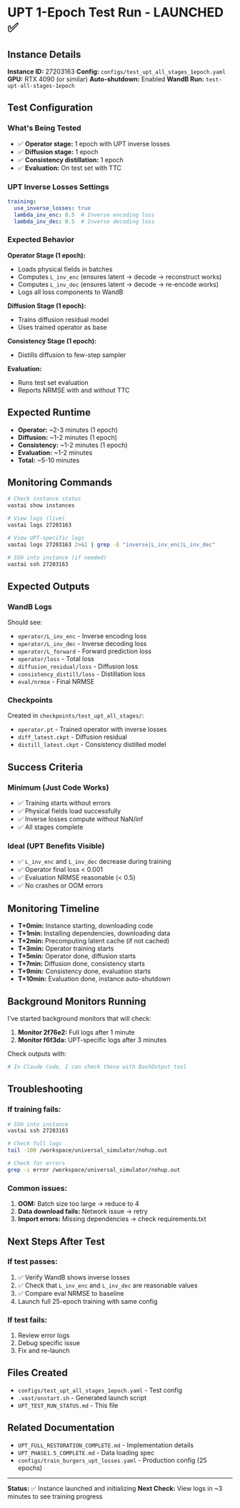 # UPT 1-Epoch Test Run - LAUNCHED ✅

## Instance Details

**Instance ID:** 27203163
**Config:** `configs/test_upt_all_stages_1epoch.yaml`
**GPU:** RTX 4090 (or similar)
**Auto-shutdown:** Enabled
**WandB Run:** `test-upt-all-stages-1epoch`

## Test Configuration

### What's Being Tested
- ✅ **Operator stage:** 1 epoch with UPT inverse losses
- ✅ **Diffusion stage:** 1 epoch
- ✅ **Consistency distillation:** 1 epoch
- ✅ **Evaluation:** On test set with TTC

### UPT Inverse Losses Settings
```yaml
training:
  use_inverse_losses: true
  lambda_inv_enc: 0.5  # Inverse encoding loss
  lambda_inv_dec: 0.5  # Inverse decoding loss
```

### Expected Behavior

**Operator Stage (1 epoch):**
- Loads physical fields in batches
- Computes `L_inv_enc` (ensures latent → decode → reconstruct works)
- Computes `L_inv_dec` (ensures latent → decode → re-encode works)
- Logs all loss components to WandB

**Diffusion Stage (1 epoch):**
- Trains diffusion residual model
- Uses trained operator as base

**Consistency Stage (1 epoch):**
- Distills diffusion to few-step sampler

**Evaluation:**
- Runs test set evaluation
- Reports NRMSE with and without TTC

## Expected Runtime

- **Operator:** ~2-3 minutes (1 epoch)
- **Diffusion:** ~1-2 minutes (1 epoch)
- **Consistency:** ~1-2 minutes (1 epoch)
- **Evaluation:** ~1-2 minutes
- **Total:** ~5-10 minutes

## Monitoring Commands

```bash
# Check instance status
vastai show instances

# View logs (live)
vastai logs 27203163

# View UPT-specific logs
vastai logs 27203163 2>&1 | grep -E "inverse|L_inv_enc|L_inv_dec"

# SSH into instance (if needed)
vastai ssh 27203163
```

## Expected Outputs

### WandB Logs
Should see:
- `operator/L_inv_enc` - Inverse encoding loss
- `operator/L_inv_dec` - Inverse decoding loss
- `operator/L_forward` - Forward prediction loss
- `operator/loss` - Total loss
- `diffusion_residual/loss` - Diffusion loss
- `consistency_distill/loss` - Distillation loss
- `eval/nrmse` - Final NRMSE

### Checkpoints
Created in `checkpoints/test_upt_all_stages/`:
- `operator.pt` - Trained operator with inverse losses
- `diff_latest.ckpt` - Diffusion residual
- `distill_latest.ckpt` - Consistency distilled model

## Success Criteria

### Minimum (Just Code Works)
- ✅ Training starts without errors
- ✅ Physical fields load successfully
- ✅ Inverse losses compute without NaN/inf
- ✅ All stages complete

### Ideal (UPT Benefits Visible)
- ✅ `L_inv_enc` and `L_inv_dec` decrease during training
- ✅ Operator final loss < 0.001
- ✅ Evaluation NRMSE reasonable (< 0.5)
- ✅ No crashes or OOM errors

## Monitoring Timeline

- **T+0min:** Instance starting, downloading code
- **T+1min:** Installing dependencies, downloading data
- **T+2min:** Precomputing latent cache (if not cached)
- **T+3min:** Operator training starts
- **T+5min:** Operator done, diffusion starts
- **T+7min:** Diffusion done, consistency starts
- **T+9min:** Consistency done, evaluation starts
- **T+10min:** Evaluation done, instance auto-shutdown

## Background Monitors Running

I've started background monitors that will check:
1. **Monitor 2f76e2:** Full logs after 1 minute
2. **Monitor f6f3da:** UPT-specific logs after 3 minutes

Check outputs with:
```bash
# In Claude Code, I can check these with BashOutput tool
```

## Troubleshooting

### If training fails:
```bash
# SSH into instance
vastai ssh 27203163

# Check full logs
tail -100 /workspace/universal_simulator/nohup.out

# Check for errors
grep -i error /workspace/universal_simulator/nohup.out
```

### Common issues:
1. **OOM:** Batch size too large → reduce to 4
2. **Data download fails:** Network issue → retry
3. **Import errors:** Missing dependencies → check requirements.txt

## Next Steps After Test

### If test passes:
1. ✅ Verify WandB shows inverse losses
2. ✅ Check that `L_inv_enc` and `L_inv_dec` are reasonable values
3. ✅ Compare eval NRMSE to baseline
4. Launch full 25-epoch training with same config

### If test fails:
1. Review error logs
2. Debug specific issue
3. Fix and re-launch

## Files Created

- `configs/test_upt_all_stages_1epoch.yaml` - Test config
- `.vast/onstart.sh` - Generated launch script
- `UPT_TEST_RUN_STATUS.md` - This file

## Related Documentation

- `UPT_FULL_RESTORATION_COMPLETE.md` - Implementation details
- `UPT_PHASE1.5_COMPLETE.md` - Data loading spec
- `configs/train_burgers_upt_losses.yaml` - Production config (25 epochs)

---

**Status:** ✅ Instance launched and initializing
**Next Check:** View logs in ~3 minutes to see training progress
